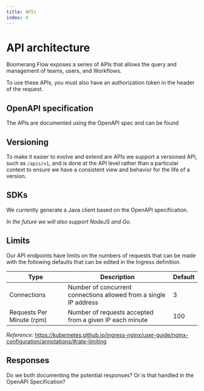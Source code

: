 ```yaml
---
title: APIs
index: 4
---
```


# API architecture

Boomerang Flow exposes a series of APIs that allows the query and management of teams, users, and Workflows.

To use these APIs, you must also have an authorization token in the header of the request.

## OpenAPI specification

The APIs are documented using the OpenAPI spec and can be found 

## Versioning

To make it easier to evolve and extend are APIs we support a versioned API, such as `/apis/v1`, and is done at the API level rather than a particular context to ensure we have a consistent view and behavior for the life of a version.

## SDKs

We currently generate a Java client based on the OpenAPI specification.

_In the future we will also support NodeJS and Go._

## Limits

Our API endpoints have limits on the numbers of requests that can be made with the following defaults that can be edited in the Ingress definition.

| Type | Description | Default |
| --- | --- | --- |
| Connections | Number of concurrent connections allowed from a single IP address | 3 |
| Requests Per Minute (rpm) | Number of requests accepted from a given IP each minute | 100 |

*Reference*: https://kubernetes.github.io/ingress-nginx/user-guide/nginx-configuration/annotations/#rate-limiting

## Responses

Do we both documenting the potential responses? Or is that handled in the OpenAPI Specification?